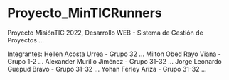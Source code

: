 # Proyecto_MinTICRunners
Proyecto MisiónTIC 2022, Desarrollo WEB - Sistema de Gestión de Proyectos
...

Integrantes:
Hellen Acosta Urrea - Grupo 32 ...
Milton Obed Rayo Viana - Grupo 1-2 ...
Alexander Murillo Jiménez - Grupo 31-32 ...
Jorge Leonardo Guepud Bravo - Grupo 31-32 ...
Yohan Ferley Ariza - Grupo 31-32 ...

